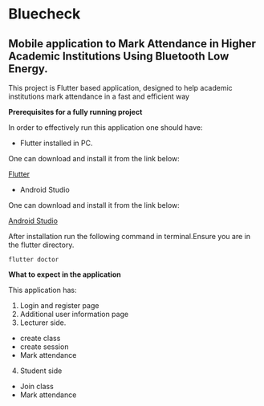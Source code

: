 # Bluecheck

## Mobile application to Mark Attendance in Higher Academic Institutions Using Bluetooth Low Energy.

This project is Flutter based application, designed to help academic institutions mark attendance in a fast and efficient way

**Prerequisites for a fully running project**

In order to effectively run this application one should have:

 - Flutter installed in PC. 

One can download and install it from the link below:

[Flutter](https://flutter.dev/)

- Android Studio

One can download and install it from the link below:

[Android Studio](https://developer.android.com/studio/install)

After installation run the following command in terminal.Ensure you are in the flutter directory.


```flutter doctor```

**What to expect in the application**

This application has:

1. Login and register page
2. Additional user information page
3. Lecturer side. 
  - create class
  - create session
  - Mark attendance
4. Student side
  - Join class
  - Mark attendance

